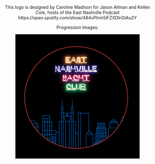 <div align="center">
  <p>This logo is designed by Caroline Madison for Jason Allman and Kellen Cole, hosts of the East Nashville Podcast
  https://open.spotify.com/show/484vPtrm5iFZXDIrGtAu2Y</p
</div>

  
 Progression Images:
  
<div align="center">
  <img width="400" height="400" src="https://github.com/CarolineMadison/Tiny_Builds_CSS/blob/master/ENYC_Logo/Progression_Images/ENYC-V2.png" />
</div>
